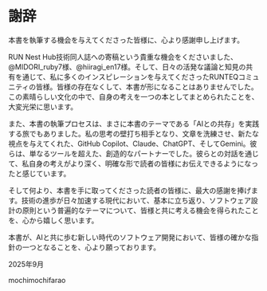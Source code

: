 # 謝辞

本書を執筆する機会を与えてくださった皆様に、心より感謝申し上げます。

RUN Nest Hub技術同人誌への寄稿という貴重な機会をくださいました、@MIDORI_ruby7様、@hiiragi_en17様。そして、日々の活発な議論と知見の共有を通じて、私に多くのインスピレーションを与えてくださったRUNTEQコミュニティの皆様。皆様の存在なくして、本書が形になることはありませんでした。この素晴らしい文化の中で、自身の考えを一つの本としてまとめられたことを、大変光栄に思います。

また、本書の執筆プロセスは、まさに本書のテーマである「AIとの共存」を実践する旅でもありました。私の思考の壁打ち相手となり、文章を洗練させ、新たな視点を与えてくれた、GitHub Copilot、Claude、ChatGPT、そしてGemini。彼らは、単なるツールを超えた、創造的なパートナーでした。彼らとの対話を通じて、私自身の考えがより深く、明確な形で読者の皆様にお伝えできるようになったと感じています。

そして何より、本書を手に取ってくださった読者の皆様に、最大の感謝を捧げます。技術の進歩が日々加速する現代において、基本に立ち返り、ソフトウェア設計の原則という普遍的なテーマについて、皆様と共に考える機会を得られたことを、心から嬉しく思います。

本書が、AIと共に歩む新しい時代のソフトウェア開発において、皆様の確かな指針の一つとなることを、心より願っております。

2025年9月

mochimochifarao
